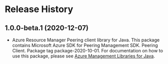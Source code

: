 # Release History

## 1.0.0-beta.1 (2020-12-07)

- Azure Resource Manager Peering client library for Java. This package contains Microsoft Azure SDK for Peering Management SDK. Peering Client. Package tag package-2020-10-01. For documentation on how to use this package, please see [Azure Management Libraries for Java](https://aka.ms/azsdk/java/mgmt).